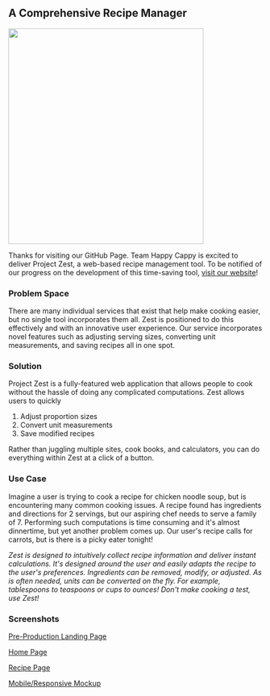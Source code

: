 ## A Comprehensive Recipe Manager

<a href="https://projectze.st"> <img src="https://projectze.st/static/media/zest.c2cebea3.png" align="center" height="427" width="387"> </a>


Thanks for visiting our GitHub Page. Team Happy Cappy is excited to deliver Project Zest, a web-based recipe management tool. To be notified of our progress on the development of this time-saving tool, [visit our website](https://projectze.st)!

### Problem Space
There are many individual services that exist that help make cooking easier, but no single tool incorporates them all. Zest is positioned to do this effectively and with an innovative user experience. Our service incorporates novel features such as adjusting serving sizes, converting unit measurements, and saving recipes all in one spot.


### Solution
Project Zest is a fully-featured web application that allows people to cook without the hassle of doing any complicated computations. Zest allows users to quickly
1. Adjust proportion sizes
2. Convert unit measurements
3. Save modified recipes

Rather than juggling multiple sites, cook books, and calculators, you can do everything within Zest at a click of a button. 

### Use Case
Imagine a user is trying to cook a recipe for chicken noodle soup, but is encountering many common cooking issues. A recipe found has ingredients and directions for 2 servings, but our aspiring chef needs to serve a family of 7. Performing such computations is time consuming and it's almost dinnertime, but yet another problem comes up. Our user's recipe calls for carrots, but is there is a picky eater tonight!


_Zest is designed to intuitively collect recipe information and deliver instant calculations. It's designed around the user and easily adapts the recipe to the user's preferences. Ingredients can be removed, modify, or adjusted. As is often needed, units can be converted on the fly. For example, tablespoons to teaspoons or cups to ounces! Don't make cooking a test, use Zest!_

### Screenshots
[Pre-Production Landing Page](https://drive.google.com/file/d/1X2Q0izxte8uIafGjYoAsQD6QB1bpKMrE/view?usp=sharing)

[Home Page](https://drive.google.com/file/d/1Q4RgYCdUujymgd-wy94POXSsF8vkjfaS/view?usp=sharing)

[Recipe Page](https://drive.google.com/file/d/1SDyE2OndF4yrl16GsqEFVq2RX6t4iEPM/view?usp=sharing)

[Mobile/Responsive Mockup](https://drive.google.com/file/d/1GL8v-SRZyKVcWIbt5zNR1aoEf-r5Oaoe/view?usp=sharing)
